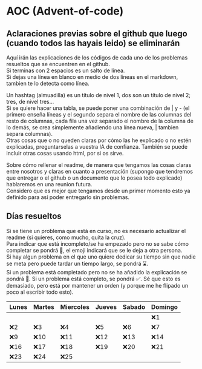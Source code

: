 # AOC (Advent-of-code)
## Aclaraciones previas sobre el github que luego (cuando todos las hayais leido) se eliminarán
Aquí irán las explicaciones de los códigos de cada uno de los problemas resueltos que se encuentren en el github.  
Si terminas con 2 espacios es un salto de línea.  
Si dejas una línea en blanco en medio de dos líneas en el markdown, tambien te lo detecta como línea.

Un hashtag (almuadilla) es un título de nivel 1, dos son un título de nivel 2; tres, de nivel tres...  
Si se quiere hacer una tabla, se puede poner una combinación de | y - (el primero enseña líneas y el segundo separa el nombre de las columnas del resto de columnas, cada fila una vez separado el nombre de la columna de lo demás, se crea simplemente añadiendo una línea nueva, | tambien separa columnas).  
Otras cosas que o no queden claras por cómo las he explicado o no estén explicadas, preguntarselas a vuestra IA de confianza.
También se puede incluir otras cosas usando html, por si os sirve.  

Sobre cómo rellenar el readme, de manera que tengamos las cosas claras entre nosotros y claras en cuanto a presentación (supongo que tendremos que entregar o el github o un documento que lo posea todo explicado) hablaremos en una reunion futura.  
Considero que es mejor que tengamos desde un primer momento esto ya definido para así poder entregarlo sin problemas.

## Días resueltos 
Si se tiene un problema que está en curso, no es necesario actualizar el readme (si quieres, como mucho, quita la cruz).  
Para indicar que está incompleto/se ha empezado pero no se sabe cómo completar se pondrá 📝, el emoji indicará que se le deja a otra persona.  
Si hay algun problema en el que uno quiere dedicar su tiempo sin que nadie se meta pero puede tardar un tiempo largo, se pondrá ⌛.  
Si un problema está completado pero no se ha añadido la explicación se pondrá 🔄.
Si un problema está completo, se pondrá ✅.
Sé que esto es demasiado, pero está por mantener un orden (y porque me he flipado un poco al escribir todo esto).

|Lunes|Martes|Miercoles|Jueves|Sabado|Domingo|
|-----|------|---------|------|------|-------|
||||||❌1|
|❌2|❌3|❌4|❌5|❌6|❌7|❌8|
|❌9|❌10|❌11|❌12|❌13|❌14|❌15|
|❌16|❌17|❌18|❌19|❌20|❌21|❌22|
|❌23|❌24|❌25|||||
